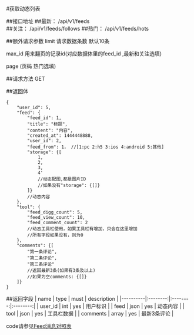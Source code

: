 #获取动态列表

##接口地址
##最新：
/api/v1/feeds  
##关注：
/api/v1/feeds/follows 
##热门：
/api/v1/feeds/hots  

##额外请求参数
limit 请求数据条数  默认10条

max_id 用来翻页的记录id(对应数据体里的feed_id ,最新和关注选填)

page (页码  热门选填)

##请求方法
GET

##返回体
```json5
{
    "user_id": 5,
    "feed": {
        "feed_id": 1,
        "title": "标题",
        "content": "内容",
        "created_at": 1444448888,
        "user_id": 2,
        "feed_from": 1， //[1:pc 2:h5 3:ios 4:android 5:其他]
        "storage": {[
            1,
            2,
            3,
            4'
            //动态配图,都是图片ID
            //如果没有"storage": {[]}
        ]}
        //动态内容
    },
    "tool": {
        "feed_digg_count": 5,
        "feed_view_count": 10,
        "feed_comment_count": 2
        //动态工具栏使用，如果工具栏有增加，只会在这里增加
        //所有字段如果没有，则为0
    },
    "comments": {[
        "第一条评论",
        "第二条评论",
        "第三条评论"
        //返回最新3条(如果有3条及以上)
        //如果为空comments: {[]}
    ]}
}
```

##返回字段
| name     | type     | must     | description |
|----------|:--------:|:--------:|:--------:|
| user_id  | int      | yes      | 用户标识 |
| feed	   | json	  | yes		 | 动态内容 |
| tool     | json  	  | yes 	 | 工具栏数据 |
| comments | array    | yes      | 最新3条评论 |

code请参见[Feed消息对照表](Feed消息对照表.md)